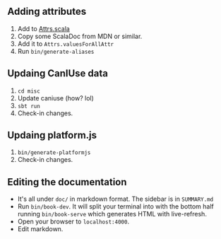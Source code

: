 ## Adding attributes

1. Add to [Attrs.scala](https://github.com/japgolly/scalacss/blob/master/core/src/main/scala/japgolly/scalacss/Attrs.scala)
1. Copy some ScalaDoc from MDN or similar.
1. Add it to `Attrs.valuesForAllAttr`
1. Run `bin/generate-aliases`

## Updaing CanIUse data

1. `cd misc`
1. Update caniuse (how? lol)
1. `sbt run`
1. Check-in changes.

## Updaing platform.js

1. `bin/generate-platformjs`
1. Check-in changes.

## Editing the documentation

* It's all under `doc/` in markdown format.
  The sidebar is in `SUMMARY.md`
* Run `bin/book-dev`. It will split your terminal into with the bottom half
  running `bin/book-serve` which generates HTML with live-refresh.
* Open your browser to `localhost:4000`.
* Edit markdown.
